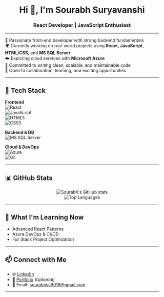 <h1 align="center">Hi 👋, I'm Sourabh Suryavanshi</h1>
<h3 align="center">React Developer | JavaScript Enthusiast </h3>

---

🌟 Passionate front-end developer with strong backend fundamentals  
🌍 Currently working on real-world projects using **React**, **JavaScript**, **HTML/CSS**, and **MS SQL Server**  
☁️ Exploring cloud services with **Microsoft Azure**  
📌 Committed to writing clean, scalable, and maintainable code  
🤝 Open to collaboration, learning, and exciting opportunities  

---

## 🚀 Tech Stack

**Frontend**  
![React](https://img.shields.io/badge/React-20232A?style=for-the-badge&logo=react)  
![JavaScript](https://img.shields.io/badge/JavaScript-F7DF1E?style=for-the-badge&logo=javascript)  
![HTML5](https://img.shields.io/badge/HTML5-E34F26?style=for-the-badge&logo=html5)  
![CSS3](https://img.shields.io/badge/CSS3-1572B6?style=for-the-badge&logo=css3)

**Backend & DB**  
![MS SQL Server](https://img.shields.io/badge/MS_SQL_Server-CC2927?style=for-the-badge&logo=microsoft-sql-server)

**Cloud & DevOps**  
![Azure](https://img.shields.io/badge/Microsoft_Azure-0089D6?style=for-the-badge&logo=microsoft-azure)  
![Git](https://img.shields.io/badge/Git-F05032?style=for-the-badge&logo=git)

---

## 📊 GitHub Stats

<div align="center">
  <img src="https://github-readme-stats.vercel.app/api?username=Sourabh-Suryavanshi&show_icons=true&theme=radical" alt="Sourabh's GitHub stats" />
  <br />
  <img src="https://github-readme-stats.vercel.app/api/top-langs/?username=Sourabh-Suryavanshi&layout=compact&theme=radical" alt="Top Languages" />
</div>

---

## 🧠 What I'm Learning Now
- Advanced React Patterns
- Azure DevOps & CI/CD
- Full Stack Project Optimization

---

## 📫 Connect with Me

- 🌐 [LinkedIn](https://www.linkedin.com/in/sourabhs-suryavanshi/)
- 💬 [Portfolio](https://your-portfolio.com) *(Optional)*
- 📧 Email: sourabhss9018@gmail.com

---



